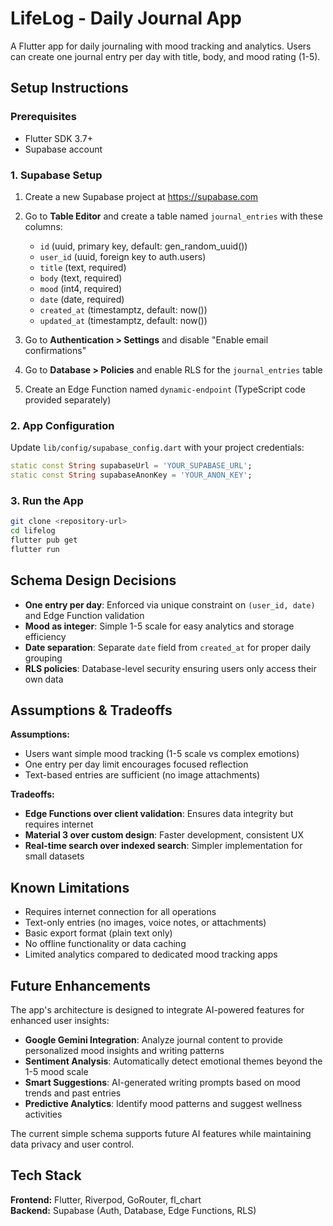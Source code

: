 # LifeLog - Daily Journal App

A Flutter app for daily journaling with mood tracking and analytics. Users can create one journal entry per day with title, body, and mood rating (1-5).

## Setup Instructions

### Prerequisites
- Flutter SDK 3.7+
- Supabase account

### 1. Supabase Setup
1. Create a new Supabase project at https://supabase.com
2. Go to **Table Editor** and create a table named `journal_entries` with these columns:
   - `id` (uuid, primary key, default: gen_random_uuid())
   - `user_id` (uuid, foreign key to auth.users)
   - `title` (text, required)
   - `body` (text, required) 
   - `mood` (int4, required)
   - `date` (date, required)
   - `created_at` (timestamptz, default: now())
   - `updated_at` (timestamptz, default: now())

3. Go to **Authentication > Settings** and disable "Enable email confirmations"
4. Go to **Database > Policies** and enable RLS for the `journal_entries` table
5. Create an Edge Function named `dynamic-endpoint` (TypeScript code provided separately)

### 2. App Configuration
Update `lib/config/supabase_config.dart` with your project credentials:

```dart
static const String supabaseUrl = 'YOUR_SUPABASE_URL';
static const String supabaseAnonKey = 'YOUR_ANON_KEY';
```

### 3. Run the App
```bash
git clone <repository-url>
cd lifelog
flutter pub get
flutter run
```

## Schema Design Decisions

- **One entry per day**: Enforced via unique constraint on `(user_id, date)` and Edge Function validation
- **Mood as integer**: Simple 1-5 scale for easy analytics and storage efficiency
- **Date separation**: Separate `date` field from `created_at` for proper daily grouping
- **RLS policies**: Database-level security ensuring users only access their own data

## Assumptions & Tradeoffs

**Assumptions:**
- Users want simple mood tracking (1-5 scale vs complex emotions)
- One entry per day limit encourages focused reflection
- Text-based entries are sufficient (no image attachments)

**Tradeoffs:**
- **Edge Functions over client validation**: Ensures data integrity but requires internet
- **Material 3 over custom design**: Faster development, consistent UX
- **Real-time search over indexed search**: Simpler implementation for small datasets

## Known Limitations

- Requires internet connection for all operations
- Text-only entries (no images, voice notes, or attachments)
- Basic export format (plain text only)
- No offline functionality or data caching
- Limited analytics compared to dedicated mood tracking apps

## Future  Enhancements

The app's architecture is designed to integrate AI-powered features for enhanced user insights:

- **Google Gemini Integration**: Analyze journal content to provide personalized mood insights and writing patterns
- **Sentiment Analysis**: Automatically detect emotional themes beyond the 1-5 mood scale
- **Smart Suggestions**: AI-generated writing prompts based on mood trends and past entries
- **Predictive Analytics**: Identify mood patterns and suggest wellness activities


The current simple schema supports future AI features while maintaining data privacy and user control.

## Tech Stack

**Frontend:** Flutter, Riverpod, GoRouter, fl_chart  
**Backend:** Supabase (Auth, Database, Edge Functions, RLS)
